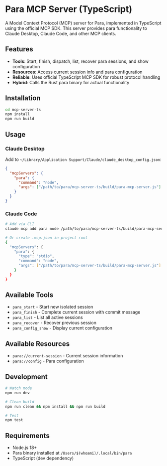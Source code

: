 # Para MCP Server (TypeScript)

A Model Context Protocol (MCP) server for Para, implemented in TypeScript using the official MCP SDK. This server provides para functionality to Claude Desktop, Claude Code, and other MCP clients.

## Features

- **Tools**: Start, finish, dispatch, list, recover para sessions, and show configuration
- **Resources**: Access current session info and para configuration
- **Reliable**: Uses official TypeScript MCP SDK for robust protocol handling
- **Hybrid**: Calls the Rust para binary for actual functionality

## Installation

```bash
cd mcp-server-ts
npm install
npm run build
```

## Usage

### Claude Desktop

Add to `~/Library/Application Support/Claude/claude_desktop_config.json`:

```json
{
  "mcpServers": {
    "para": {
      "command": "node",
      "args": ["/path/to/para/mcp-server-ts/build/para-mcp-server.js"]
    }
  }
}
```

### Claude Code

```bash
# Add via CLI
claude mcp add para node /path/to/para/mcp-server-ts/build/para-mcp-server.js

# Or create .mcp.json in project root
{
  "mcpServers": {
    "para": {
      "type": "stdio",
      "command": "node",
      "args": ["/path/to/para/mcp-server-ts/build/para-mcp-server.js"]
    }
  }
}
```

## Available Tools

- `para_start` - Start new isolated session
- `para_finish` - Complete current session with commit message
- `para_list` - List all active sessions
- `para_recover` - Recover previous session
- `para_config_show` - Display current configuration

## Available Resources

- `para://current-session` - Current session information
- `para://config` - Para configuration

## Development

```bash
# Watch mode
npm run dev

# Clean build
npm run clean && npm install && npm run build

# Test
npm test
```

## Requirements

- Node.js 18+
- Para binary installed at `/Users/$(whoami)/.local/bin/para`
- TypeScript (dev dependency)